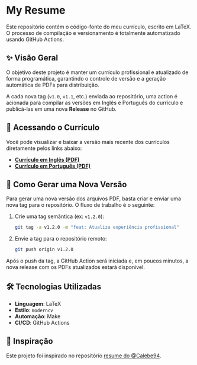 # My Resume

Este repositório contém o código-fonte do meu currículo, escrito em LaTeX. O processo de compilação e versionamento é totalmente automatizado usando GitHub Actions.

## ✨ Visão Geral

O objetivo deste projeto é manter um currículo profissional e atualizado de forma programática, garantindo o controle de versão e a geração automática de PDFs para distribuição.

A cada nova tag (`v1.0`, `v1.1`, etc.) enviada ao repositório, uma action é acionada para compilar as versões em Inglês e Português do currículo e publicá-las em uma nova **Release** no GitHub.

## 📄 Acessando o Currículo

Você pode visualizar e baixar a versão mais recente dos currículos diretamente pelos links abaixo:

- **[Currículo em Inglês (PDF)](https://github.com/Gabrielvsiqueira/My-Resume/releases/latest/download/curriculum.pdf)**
- **[Currículo em Português (PDF)](https://github.com/Gabrielvsiqueira/My-Resume/releases/latest/download/curriculum-pt.pdf)**

## 🚀 Como Gerar uma Nova Versão

Para gerar uma nova versão dos arquivos PDF, basta criar e enviar uma nova tag para o repositório. O fluxo de trabalho é o seguinte:

1.  Crie uma tag semântica (ex: `v1.2.0`):

    ```sh
    git tag -a v1.2.0 -m "feat: Atualiza experiência profissional"
    ```

2.  Envie a tag para o repositório remoto:
    ```sh
    git push origin v1.2.0
    ```

Após o push da tag, a GitHub Action será iniciada e, em poucos minutos, a nova release com os PDFs atualizados estará disponível.

## 🛠️ Tecnologias Utilizadas

- **Linguagem**: LaTeX
- **Estilo**: `moderncv`
- **Automação**: Make
- **CI/CD**: GitHub Actions

## 🙏 Inspiração

Este projeto foi inspirado no repositório [resume do @Calebe94](https://github.com/Calebe94/resume).
